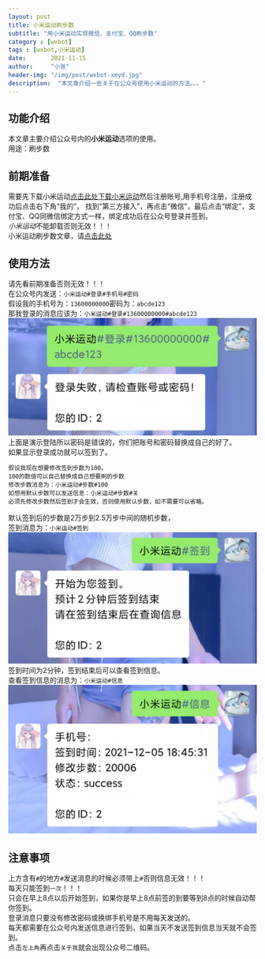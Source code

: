 ```yaml
---
layout: post
title: 小米运动刷步数
subtitle: "用小米运动实现微信、支付宝、QQ刷步数"
category : [wxbot]
tags : [wxbot,小米运动]
date:       2021-11-15
author:     "小张"
header-img: "/img/post/wxbot-xmyd.jpg"
description:  "本文章介绍一些关于在公众号使用小米运动的方法。。。"
---
```


## 功能介绍
本文章主要介绍公众号内的**小米运动**选项的使用。  
用途：刷步数  
  
## 前期准备
需要先下载小米运动[点击此处下载小米运动](https://app.xiaomi.com/details?id=com.xiaomi.hm.health)然后注册账号,用手机号注册，注册成功后点击右下角“我的”， 找到“第三方接入”，再点击“微信”，最后点击“绑定”，支付宝、QQ同微信绑定方式一样，绑定成功后在公众号登录并签到。  
*小米运动*不能卸载否则无效！！！  
小米运动刷步数文章，请[点击此处](https://mp.weixin.qq.com/s/_hcqKUTpDvQA9Ed3g08ufg)
  
## 使用方法
请先看前期准备否则无效！！！  
在公众号内发送：`小米运动#登录#手机号#密码`  
假设我的手机号为：`13600000000`密码为：`abcde123`  
那我登录的消息应该为：`小米运动#登录#13600000000#abcde123`  
![login](/img/post/wxbot_xmyd_login.jpg)
上面是演示登陆所以密码是错误的，你们把账号和密码替换成自己的好了。  
如果显示登录成功就可以签到了。  
```txt
假设我现在想要修改签到步数为100。  
100的数值可以自己替换成自己想要刷的步数  
修改步数消息为：小米运动#步数#100  
如想用默认步数可以发送信息：小米运动#步数#关  
必须先修改步数然后签到才会生效，否则使用默认步数，如不需要可以省略。
```
默认签到后的步数是2万步到2.5万步中间的随机步数，  
签到消息为：`小米运动#签到`  
![login](/img/post/wxbot_xmyd_qd.jpg)
签到时间为2分钟，签到结束后可以查看签到信息。  
查看签到信息的消息为：`小米运动#信息`  
![login](/img/post/wxbot_xmyd_xx.jpg)
  
## 注意事项
上方含有`#`的地方`#`发送消息的时候必须带上`#`否则信息无效！！！  
每天只能签到`一次`！！！  
只会在早上8点以后开始签到，如果你是早上8点前签的到要等到8点的时候自动帮你签到。  
登录消息只要没有修改密码或换绑手机号是不用每天发送的。  
每天都需要在公众号内发送信息进行签到，如果当天不发送签到信息当天就不会签到。  
点击`左上角`再点击`关于我`就会出现公众号二维码。